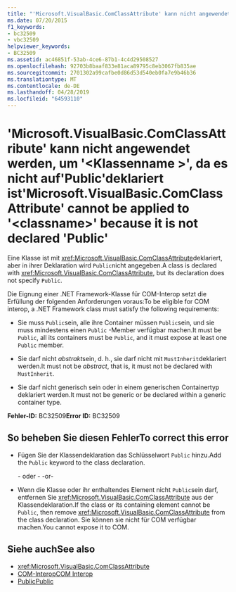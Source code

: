 ```yaml
---
title: "'Microsoft.VisualBasic.ComClassAttribute' kann nicht angewendet werden, um '<classname>', da es nicht auf 'Public' deklariert ist"
ms.date: 07/20/2015
f1_keywords:
- bc32509
- vbc32509
helpviewer_keywords:
- BC32509
ms.assetid: ac46851f-53ab-4ce6-87b1-4c4d29508527
ms.openlocfilehash: 92703b8baaf833e81aca89795c8eb3067fb835ae
ms.sourcegitcommit: 2701302a99cafbe0d86d53d540eb0fa7e9b46b36
ms.translationtype: MT
ms.contentlocale: de-DE
ms.lasthandoff: 04/28/2019
ms.locfileid: "64593110"
---
```

# <a name="microsoftvisualbasiccomclassattribute-cannot-be-applied-to-classname-because-it-is-not-declared-public"></a><span data-ttu-id="4bd57-102">'Microsoft.VisualBasic.ComClassAttribute' kann nicht angewendet werden, um '\<Klassenname >', da es nicht auf'Public'deklariert ist</span><span class="sxs-lookup"><span data-stu-id="4bd57-102">'Microsoft.VisualBasic.ComClassAttribute' cannot be applied to '\<classname>' because it is not declared 'Public'</span></span>
<span data-ttu-id="4bd57-103">Eine Klasse ist mit <xref:Microsoft.VisualBasic.ComClassAttribute>deklariert, aber in ihrer Deklaration wird `Public`nicht angegeben.</span><span class="sxs-lookup"><span data-stu-id="4bd57-103">A class is declared with <xref:Microsoft.VisualBasic.ComClassAttribute>, but its declaration does not specify `Public`.</span></span>  
  
 <span data-ttu-id="4bd57-104">Die Eignung einer .NET Framework-Klasse für COM-Interop setzt die Erfüllung der folgenden Anforderungen voraus:</span><span class="sxs-lookup"><span data-stu-id="4bd57-104">To be eligible for COM interop, a .NET Framework class must satisfy the following requirements:</span></span>  
  
- <span data-ttu-id="4bd57-105">Sie muss `Public`sein, alle ihre Container müssen `Public`sein, und sie muss mindestens einen `Public` -Member verfügbar machen.</span><span class="sxs-lookup"><span data-stu-id="4bd57-105">It must be `Public`, all its containers must be `Public`, and it must expose at least one `Public` member.</span></span>  
  
- <span data-ttu-id="4bd57-106">Sie darf nicht *abstrakt*sein, d. h., sie darf nicht mit `MustInherit`deklariert werden.</span><span class="sxs-lookup"><span data-stu-id="4bd57-106">It must not be *abstract*, that is, it must not be declared with `MustInherit`.</span></span>  
  
- <span data-ttu-id="4bd57-107">Sie darf nicht generisch sein oder in einem generischen Containertyp deklariert werden.</span><span class="sxs-lookup"><span data-stu-id="4bd57-107">It must not be generic or be declared within a generic container type.</span></span>  
  
 <span data-ttu-id="4bd57-108">**Fehler-ID:** BC32509</span><span class="sxs-lookup"><span data-stu-id="4bd57-108">**Error ID:** BC32509</span></span>  
  
## <a name="to-correct-this-error"></a><span data-ttu-id="4bd57-109">So beheben Sie diesen Fehler</span><span class="sxs-lookup"><span data-stu-id="4bd57-109">To correct this error</span></span>  
  
- <span data-ttu-id="4bd57-110">Fügen Sie der Klassendeklaration das Schlüsselwort `Public` hinzu.</span><span class="sxs-lookup"><span data-stu-id="4bd57-110">Add the `Public` keyword to the class declaration.</span></span>  
  
     <span data-ttu-id="4bd57-111">- oder - </span><span class="sxs-lookup"><span data-stu-id="4bd57-111">-or-</span></span>  
  
- <span data-ttu-id="4bd57-112">Wenn die Klasse oder ihr enthaltendes Element nicht `Public`sein darf, entfernen Sie <xref:Microsoft.VisualBasic.ComClassAttribute> aus der Klassendeklaration.</span><span class="sxs-lookup"><span data-stu-id="4bd57-112">If the class or its containing element cannot be `Public`, then remove <xref:Microsoft.VisualBasic.ComClassAttribute> from the class declaration.</span></span> <span data-ttu-id="4bd57-113">Sie können sie nicht für COM verfügbar machen.</span><span class="sxs-lookup"><span data-stu-id="4bd57-113">You cannot expose it to COM.</span></span>  
  
## <a name="see-also"></a><span data-ttu-id="4bd57-114">Siehe auch</span><span class="sxs-lookup"><span data-stu-id="4bd57-114">See also</span></span>

- <xref:Microsoft.VisualBasic.ComClassAttribute>
- [<span data-ttu-id="4bd57-115">COM-Interop</span><span class="sxs-lookup"><span data-stu-id="4bd57-115">COM Interop</span></span>](../../visual-basic/programming-guide/com-interop/index.md)
- [<span data-ttu-id="4bd57-116">Public</span><span class="sxs-lookup"><span data-stu-id="4bd57-116">Public</span></span>](../../visual-basic/language-reference/modifiers/public.md)
